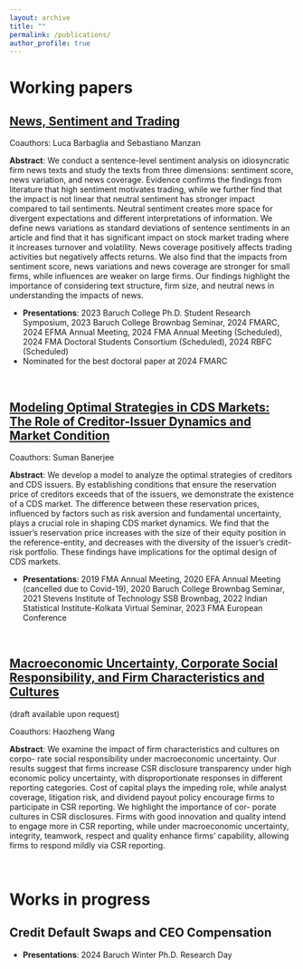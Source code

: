 ```yaml
---
layout: archive
title: ""
permalink: /publications/
author_profile: true
---
```


Working papers
===============

## [News, Sentiment and Trading](https://papers.ssrn.com/sol3/papers.cfm?abstract_id=4966869)

Coauthors: Luca Barbaglia and Sebastiano Manzan

**Abstract**: We conduct a sentence-level sentiment analysis on idiosyncratic firm news texts and study the texts from three dimensions: sentiment score, news variation, and news coverage. Evidence confirms the findings from literature that high sentiment motivates trading, while we further find that the impact is not linear that neutral sentiment has stronger impact compared to tail sentiments. Neutral sentiment creates more space for divergent expectations and different interpretations of information. We define news variations as standard deviations of sentence sentiments in an article and find that it has significant impact on stock market trading where it increases turnover and volatility. News coverage positively affects trading activities but negatively affects returns. We also find that the impacts from sentiment score, news variations and news coverage are stronger for small firms, while influences are weaker on large firms. Our findings highlight the importance of considering text structure, firm size, and neutral news in understanding the impacts of news.

- **Presentations**: 2023 Baruch College Ph.D. Student Research Symposium, 2023 Baruch College Brownbag Seminar, 2024 FMARC, 2024 EFMA Annual Meeting, 2024 FMA Annual Meeting (Scheduled), 2024 FMA Doctoral Students Consortium (Scheduled), 2024 RBFC (Scheduled)
- Nominated for the best doctoral paper at 2024 FMARC

<p>&nbsp;</p>

## [Modeling Optimal Strategies in CDS Markets: The Role of Creditor-Issuer Dynamics and Market Condition](https://papers.ssrn.com/sol3/papers.cfm?abstract_id=4967908)

Coauthors: Suman Banerjee

**Abstract**: We develop a model to analyze the optimal strategies of creditors and CDS issuers. By establishing conditions that ensure the reservation price of creditors exceeds that of the issuers, we demonstrate the existence of a CDS market. The difference between these reservation prices, influenced by factors such as risk aversion and fundamental uncertainty, plays a crucial role in shaping CDS market dynamics. We find that the issuer’s reservation price increases with the size of their equity position in the reference-entity, and decreases with the diversity of the issuer’s credit-risk portfolio. These findings have implications for the optimal design of CDS markets.

- **Presentations**: 2019 FMA Annual Meeting, 2020 EFA Annual Meeting (cancelled due to Covid-19), 2020 Baruch College Brownbag Seminar, 2021 Stevens Institute of Technology SSB Brownbag, 2022 Indian Statistical Institute-Kolkata Virtual Seminar, 2023 FMA European Conference

<p>&nbsp;</p>

## [Macroeconomic Uncertainty, Corporate Social Responsibility, and Firm Characteristics and Cultures]()

(draft available upon request)

Coauthors: Haozheng Wang

**Abstract**: We examine the impact of firm characteristics and cultures on corpo- rate social responsibility under macroeconomic uncertainty. Our results suggest that firms increase CSR disclosure transparency under high economic policy uncertainty, with disproportionate responses in different reporting categories. Cost of capital plays the impeding role, while analyst coverage, litigation risk, and dividend payout policy encourage firms to participate in CSR reporting. We highlight the importance of cor- porate cultures in CSR disclosures. Firms with good innovation and quality intend to engage more in CSR reporting, while under macroeconomic uncertainty, integrity, teamwork, respect and quality enhance firms’ capability, allowing firms to respond mildly via CSR reporting.

<p>&nbsp;</p>

Works in progress
===============

## Credit Default Swaps and CEO Compensation

- **Presentations**: 2024 Baruch Winter Ph.D. Research Day

<p>&nbsp;</p>


